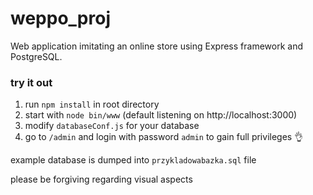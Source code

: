 # weppo_proj
Web application imitating an online store using Express framework and PostgreSQL.

### try it out
  1. run `npm install` in root directory
  2. start with `node bin/www` (default listening on http://localhost:3000)
  3. modify `databaseConf.js` for your database
  4. go to `/admin` and login with password `admin` to gain full privileges :ok_hand:
  
  example database is dumped into `przykladowabazka.sql` file
  
  please be forgiving regarding visual aspects  
  
